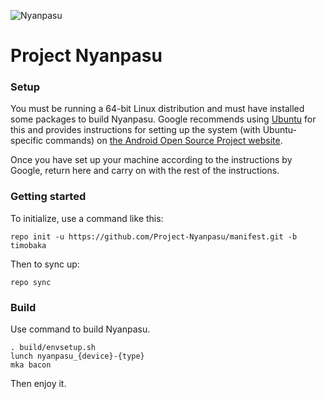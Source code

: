 ![Nyanpasu](https://reallysnow.moe/usr/uploads/banner-T.png)

# Project Nyanpasu

### Setup

You must be running a 64-bit Linux distribution and must have installed some packages to build
Nyanpasu. Google recommends using [Ubuntu](http://www.ubuntu.com/download/desktop) for
this and provides instructions for setting up the system (with Ubuntu-specific commands) on
[the Android Open Source Project website](https://source.android.com/source/initializing.html#setting-up-a-linux-build-environment).

Once you have set up your machine according to the instructions by Google, return here and carry
on with the rest of the instructions.

### Getting started

To initialize, use a command like this:
```
repo init -u https://github.com/Project-Nyanpasu/manifest.git -b timobaka
```
Then to sync up:
```
repo sync
```

### Build
Use command to build Nyanpasu.
```
. build/envsetup.sh
lunch nyanpasu_{device}-{type}
mka bacon
```
Then enjoy it.
